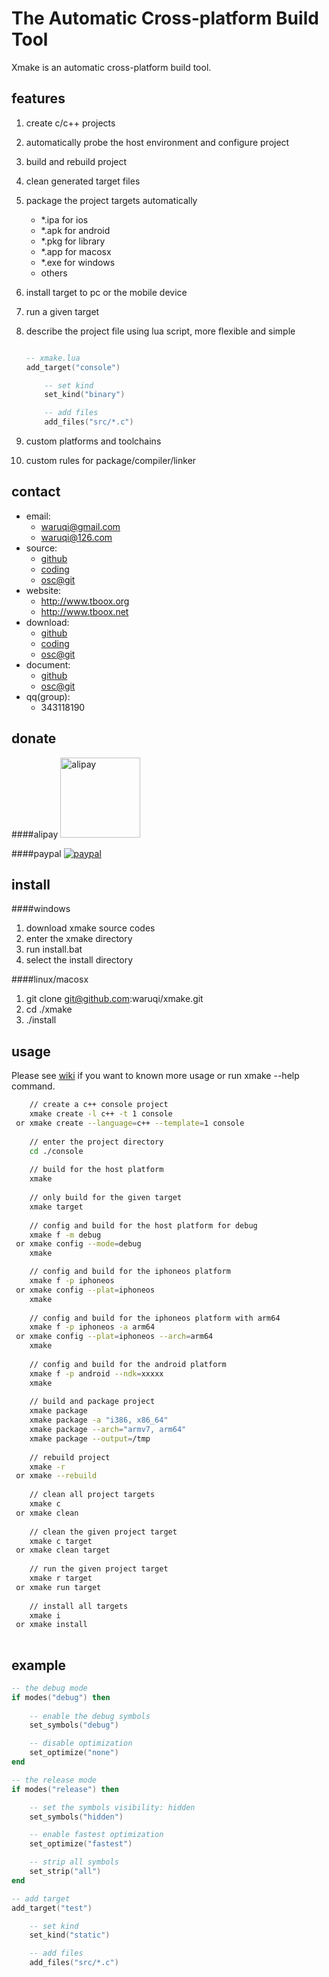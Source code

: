 The Automatic Cross-platform Build Tool
========================

Xmake is an automatic cross-platform build tool.


features
--------

1. create c/c++ projects 
2. automatically probe the host environment and configure project 
3. build and rebuild project 
4. clean generated target files
5. package the project targets automatically
   - *.ipa for ios
   - *.apk for android
   - *.pkg for library
   - *.app for macosx
   - *.exe for windows
   - others
   

6. install target to pc or the mobile device
7. run a given target
8. describe the project file using lua script, more flexible and simple
	```lua
	
	-- xmake.lua
    add_target("console")

        -- set kind
        set_kind("binary")

        -- add files
        add_files("src/*.c") 
    ```
9. custom platforms and toolchains
10. custom rules for package/compiler/linker

contact
-------

- email:   	    
	- waruqi@gmail.com
	- waruqi@126.com
- source:  	    
	- [github](https://github.com/waruqi/xmake)
	- [coding](https://coding.net/u/waruqi/p/xmake/git)
	- [osc@git](http://git.oschina.net/tboox/xmake)
- website: 	    
	- http://www.tboox.org
	- http://www.tboox.net
- download:
 	- [github](https://github.com/waruqi/xmake/archive/master.zip)
 	- [coding](https://coding.net/u/waruqi/p/xmake/git/archive/master)
 	- [osc@git](http://git.oschina.net/tboox/xmake/repository/archive?ref=master)
- document:
	- [github](https://github.com/waruqi/xmake/wiki/)
	- [osc@git](http://git.oschina.net/tboox/xmake/wikis/home)
- qq(group):    
	- 343118190

donate
------

####alipay
<img src="http://www.tboox.net/ruki/alipay.png" alt="alipay" width="128" height="128">

####paypal
<a href="http://tboox.net/%E6%8D%90%E5%8A%A9/">
<img src="https://www.paypalobjects.com/en_US/i/btn/btn_donate_SM.gif" alt="paypal">
</a>

install
-------

####windows
1. download xmake source codes
2. enter the xmake directory
3. run install.bat 
4. select the install directory 

####linux/macosx
1. git clone git@github.com:waruqi/xmake.git
2. cd ./xmake
3. ./install

usage
-----

Please see [wiki](https://github.com/waruqi/xmake/wiki) if you want to known more usage or run xmake --help command.


```bash
	// create a c++ console project 
	xmake create -l c++ -t 1 console
 or xmake create --language=c++ --template=1 console
	
	// enter the project directory
    cd ./console
	
	// build for the host platform
    xmake
    
	// only build for the given target
	xmake target
    
	// config and build for the host platform for debug
    xmake f -m debug 
 or xmake config --mode=debug
    xmake

	// config and build for the iphoneos platform
	xmake f -p iphoneos 
 or xmake config --plat=iphoneos 
    xmake
    
	// config and build for the iphoneos platform with arm64 
    xmake f -p iphoneos -a arm64
 or xmake config --plat=iphoneos --arch=arm64
    xmake
    
	// config and build for the android platform
    xmake f -p android --ndk=xxxxx
    xmake
    
	// build and package project
	xmake package 
	xmake package -a "i386, x86_64"
	xmake package --arch="armv7, arm64"
	xmake package --output=/tmp
	
    // rebuild project
    xmake -r
 or xmake --rebuild
 
    // clean all project targets
    xmake c
 or xmake clean
    
    // clean the given project target
    xmake c target
 or xmake clean target
    
    // run the given project target
    xmake r target
 or xmake run target
    
    // install all targets
    xmake i
 or xmake install
    

```

example
-------

```lua
-- the debug mode
if modes("debug") then
    
    -- enable the debug symbols
    set_symbols("debug")

    -- disable optimization
    set_optimize("none")
end

-- the release mode
if modes("release") then

    -- set the symbols visibility: hidden
    set_symbols("hidden")

    -- enable fastest optimization
    set_optimize("fastest")

    -- strip all symbols
    set_strip("all")
end

-- add target
add_target("test")

    -- set kind
    set_kind("static")

    -- add files
    add_files("src/*.c") 

```
